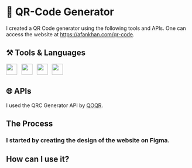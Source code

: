 # 🏁 QR-Code Generator

I created a QR Code generator using the following tools and APIs. One can access the website at https://afankhan.com/qr-code.

<div display = "flex">

## ⚒️ Tools & Languages

<p display = "flex">

<img src="https://raw.githubusercontent.com/rahulbanerjee26/githubAboutMeGenerator/main/icons/html.svg" width= "30" height= "30px">
&nbsp;
<img src="https://raw.githubusercontent.com/rahulbanerjee26/githubAboutMeGenerator/main/icons/css.svg" width= "30" height= "30px">
&nbsp;
<img src="https://raw.githubusercontent.com/rahulbanerjee26/githubAboutMeGenerator/main/icons/javascript.svg" width= "30" height= "30px">
&nbsp;
<img src="https://raw.githubusercontent.com/rahulbanerjee26/githubAboutMeGenerator/main/icons/git.svg" width= "30" height= "30px">

</p>

## 🌐 APIs

I used the QRC Generator API by [QOQR](https://goqr.me/api/).

</div>

## The Process

### I started by creating the design of the website on Figma.

## How can I use it?
